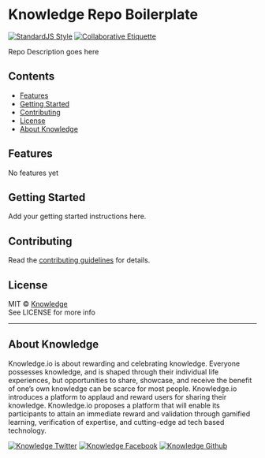 # Knowledge Repo Boilerplate

[![StandardJS Style](https://img.shields.io/badge/code%20style-standard-brightgreen.svg)](http://standardjs.com/)
[![Collaborative Etiquette](https://img.shields.io/badge/%E2%9C%93-collaborative_etiquette-brightgreen.svg)](https://git.io/col)


Repo Description goes here

<!-- START doctoc generated TOC please keep comment here to allow auto update -->
<!-- DON'T EDIT THIS SECTION, INSTEAD RE-RUN doctoc TO UPDATE -->
## Contents

- [Features](#features)
- [Getting Started](#getting-started)
- [Contributing](#contributing)
- [License](#license)
- [About Knowledge](#about-knowledge)

<!-- END doctoc generated TOC please keep comment here to allow auto update -->

## Features

No features yet

## Getting Started

Add your getting started instructions here.

## Contributing

Read the [contributing guidelines](CONTRIBUTING.md) for details.

## License

MIT © [Knowledge](http://knowledge.io)  
See LICENSE for more info


---
## About Knowledge

Knowledge.io is about rewarding and celebrating knowledge. Everyone possesses knowledge, and is shaped through their individual life experiences, but opportunities to share, showcase, and receive the benefit of one’s own knowledge can be scarce for most people. Knowledge.io introduces a platform to applaud and reward users for sharing their knowledge. Knowledge.io proposes a platform that will enable its participants to attain an immediate reward and validation through gamified learning, verification of expertise, and cutting-edge ad tech based technology.

<!-- Please don't remove this: Grab your social icons from https://github.com/carlsednaoui/gitsocial -->

<!-- display the social media buttons in your README -->

[![Knowledge Twitter][1.1]][1]
[![Knowledge Facebook][2.1]][2]
[![Knowledge Github][3.1]][3]

<!-- links to social media icons -->
<!-- no need to change these -->

<!-- icons with padding -->

[1.1]: http://i.imgur.com/tXSoThF.png (twitter icon with padding)
[2.1]: http://i.imgur.com/P3YfQoD.png (facebook icon with padding)
[3.1]: http://i.imgur.com/0o48UoR.png (github icon with padding)

<!-- icons without padding -->

[1.2]: http://i.imgur.com/wWzX9uB.png (twitter icon without padding)
[2.2]: http://i.imgur.com/fep1WsG.png (facebook icon without padding)
[3.2]: http://i.imgur.com/9I6NRUm.png (github icon without padding)


<!-- links to your social media accounts -->
<!-- update these accordingly -->

[1]: http://www.twitter.com/KnowledgeToken
[2]: http://www.facebook.com/KnowledgeToken
[3]: http://www.github.com/knowledge

<!-- Please don't remove this: Grab your social icons from https://github.com/carlsednaoui/gitsocial -->
